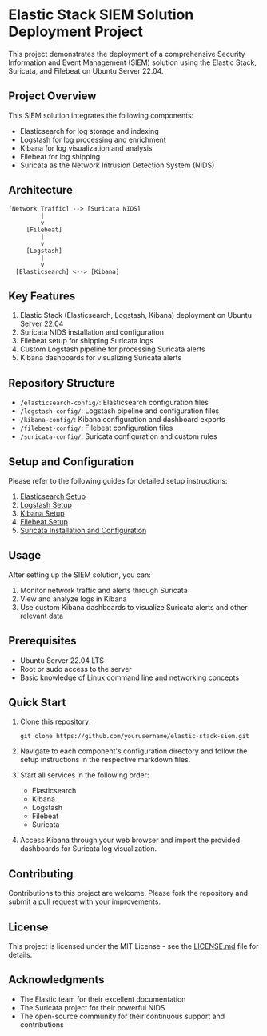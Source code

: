 # Elastic Stack SIEM Solution Deployment Project

This project demonstrates the deployment of a comprehensive Security Information and Event Management (SIEM) solution using the Elastic Stack, Suricata, and Filebeat on Ubuntu Server 22.04.

## Project Overview

This SIEM solution integrates the following components:

- Elasticsearch for log storage and indexing
- Logstash for log processing and enrichment
- Kibana for log visualization and analysis
- Filebeat for log shipping
- Suricata as the Network Intrusion Detection System (NIDS)

## Architecture

```
[Network Traffic] --> [Suricata NIDS]
         |
         v
     [Filebeat]
         |
         v
     [Logstash]
         |
         v
  [Elasticsearch] <--> [Kibana]
```

## Key Features

1. Elastic Stack (Elasticsearch, Logstash, Kibana) deployment on Ubuntu Server 22.04
2. Suricata NIDS installation and configuration
3. Filebeat setup for shipping Suricata logs
4. Custom Logstash pipeline for processing Suricata alerts
5. Kibana dashboards for visualizing Suricata alerts

## Repository Structure

- `/elasticsearch-config/`: Elasticsearch configuration files
- `/logstash-config/`: Logstash pipeline and configuration files
- `/kibana-config/`: Kibana configuration and dashboard exports
- `/filebeat-config/`: Filebeat configuration files
- `/suricata-config/`: Suricata configuration and custom rules

## Setup and Configuration

Please refer to the following guides for detailed setup instructions:

1. [Elasticsearch Setup](elasticsearch-config/elasticsearch-setup.md)
2. [Logstash Setup](logstash-config/logstash-setup.md)
3. [Kibana Setup](kibana-config/kibana-setup.md)
4. [Filebeat Setup](filebeat-config/filebeat-setup.md)
5. [Suricata Installation and Configuration](suricata-config/suricata-setup.md)

## Usage

After setting up the SIEM solution, you can:

1. Monitor network traffic and alerts through Suricata
2. View and analyze logs in Kibana
3. Use custom Kibana dashboards to visualize Suricata alerts and other relevant data

## Prerequisites

- Ubuntu Server 22.04 LTS
- Root or sudo access to the server
- Basic knowledge of Linux command line and networking concepts

## Quick Start

1. Clone this repository:
   ```
   git clone https://github.com/yourusername/elastic-stack-siem.git
   ```

2. Navigate to each component's configuration directory and follow the setup instructions in the respective markdown files.

3. Start all services in the following order:
   - Elasticsearch
   - Kibana
   - Logstash
   - Filebeat
   - Suricata

4. Access Kibana through your web browser and import the provided dashboards for Suricata log visualization.

## Contributing

Contributions to this project are welcome. Please fork the repository and submit a pull request with your improvements.

## License

This project is licensed under the MIT License - see the [LICENSE.md](LICENSE.md) file for details.

## Acknowledgments

- The Elastic team for their excellent documentation
- The Suricata project for their powerful NIDS
- The open-source community for their continuous support and contributions
